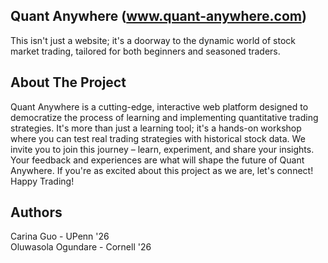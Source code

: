 <a name="readme-top"></a>
<!-- Heading -->
## Quant Anywhere (www.quant-anywhere.com)
This isn't just a website; it's a doorway to the dynamic world of stock market trading, tailored for both beginners and seasoned traders.

<!-- ABOUT THE PROJECT -->
## About The Project
Quant Anywhere is a cutting-edge, interactive web platform designed to democratize the process of learning and implementing quantitative trading strategies. It's more than just a learning tool; it's a hands-on workshop where you can test real trading strategies with historical stock data. We invite you to join this journey – learn, experiment, and share your insights. Your feedback and experiences are what will shape the future of Quant Anywhere. If you're as excited about this project as we are, let's connect! <br>
Happy Trading!

<!-- Authors -->
## Authors
Carina Guo - UPenn '26
<br> Oluwasola Ogundare - Cornell '26
